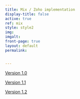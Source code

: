 ```yaml
---
title: Mix / Zoho implementation
display-title: false
active: true
ref: mix
style: style2
img:
imgalt:
front-page: true
layout: default
permalink:


---
```

[Version 1.0](v1.0)

[Version 1.1](v1.1)

[Version 1.2](v1.2)
